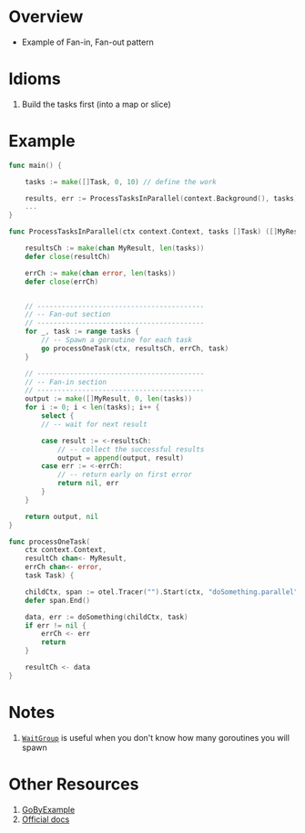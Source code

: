 # Overview
- Example of Fan-in, Fan-out pattern


# Idioms
1. Build the tasks first (into a map or slice)



# Example
```go
func main() {

    tasks := make([]Task, 0, 10) // define the work

    results, err := ProcessTasksInParallel(context.Background(), tasks)
    ...
}

func ProcessTasksInParallel(ctx context.Context, tasks []Task) ([]MyResult, error) {

    resultsCh := make(chan MyResult, len(tasks))
    defer close(resultCh)

    errCh := make(chan error, len(tasks))
	defer close(errCh)


    // -----------------------------------------
    // -- Fan-out section
    // -----------------------------------------
    for _, task := range tasks {
        // -- Spawn a goroutine for each task
        go processOneTask(ctx, resultsCh, errCh, task)
    }

    // -----------------------------------------
    // -- Fan-in section
    // -----------------------------------------
    output := make([]MyResult, 0, len(tasks))
    for i := 0; i < len(tasks); i++ {
        select {
        // -- wait for next result

        case result := <-resultsCh:
            // -- collect the successful results
            output = append(output, result)
        case err := <-errCh:
            // -- return early on first error
            return nil, err
        }
    }

    return output, nil
}

func processOneTask(
    ctx context.Context,
    resultCh chan<- MyResult,
    errCh chan<- error,
    task Task) {

    childCtx, span := otel.Tracer("").Start(ctx, "doSomething.parallel")
    defer span.End()

    data, err := doSomething(childCtx, task)
    if err != nil {
        errCh <- err
        return
    }

    resultCh <- data
}
```


# Notes
1. [`WaitGroup`](https://pkg.go.dev/sync) is useful when you don't know how many goroutines you will spawn


# Other Resources
1. [GoByExample](https://gobyexample.com/waitgroups)
1. [Official docs](https://pkg.go.dev/sync#WaitGroup)

